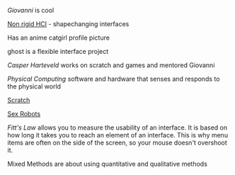 *Giovanni* is cool

[Non rigid HCI](Non%20rigid%20HCI.md) - shapechanging interfaces

Has an anime catgirl profile picture

ghost is a flexible interface project

*Casper Harteveld* works on scratch and games and mentored Giovanni

*Physical Computing* software and hardware that senses and responds to the physical world

[Scratch](scratch.md)

[Sex Robots](sex%20robots.md)

*Fitt's Law* allows you to measure the usability of an interface. It is based on how long it takes you to reach an element of an interface. This is why menu items are often on the side of the screen, so your mouse doesn't overshoot it.

Mixed Methods are about using quantitative and qualitative methods
